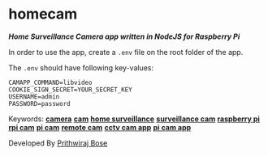 # homecam
**_Home Surveillance Camera app written in NodeJS for Raspberry Pi_**

In order to use the app, create a `.env` file on the root folder of the app.

The `.env` should have following key-values:
```
CAMAPP_COMMAND=libvideo
COOKIE_SIGN_SECRET=YOUR_SECRET_KEY
USERNAME=admin
PASSWORD=password
```

Keywords:
**[camera](https://github.com/prithwirajbose/homecam)** **[cam](https://github.com/prithwirajbose/homecam)** **[home surveillance](https://github.com/prithwirajbose/homecam)** **[surveillance cam](https://github.com/prithwirajbose/homecam)** **[raspberry pi](https://github.com/prithwirajbose/homecam)** **[rpi cam](https://github.com/prithwirajbose/homecam)** **[pi cam](https://github.com/prithwirajbose/homecam)** **[remote cam](https://github.com/prithwirajbose/homecam)** **[cctv cam app](https://github.com/prithwirajbose/homecam)** **[pi cam app](https://github.com/prithwirajbose/homecam)**

Developed By [Prithwiraj Bose](https://sribasu.com)
